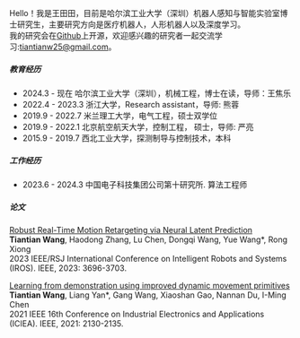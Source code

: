 Hello！我是王田田，目前是哈尔滨工业大学（深圳）机器人感知与智能实验室博士研究生，主要研究方向是医疗机器人，人形机器人以及深度学习。   
我的研究会在[Github](https://github.com/Tiantiansayhi)上开源，欢迎感兴趣的研究者一起交流学习:tiantianw25@gmail.com。

##### 教育经历

- 2024.3 - 现在 哈尔滨工业大学（深圳），机械工程，博士在读，导师：王焦乐
- 2022.4 - 2023.3  浙江大学，Research assistant，导师: 熊蓉
- 2019.9 - 2022.7  米兰理工大学，电气工程，硕士双学位
- 2019.9 - 2022.1  北京航空航天大学，控制工程， 硕士，导师: 严亮
- 2015.9 - 2019.7  西北工业大学，探测制导与控制技术，本科

##### 工作经历

- 2023.6 - 2024.3  中国电子科技集团公司第十研究所. 算法工程师

##### 论文

[Robust Real-Time Motion Retargeting via Neural Latent Prediction](https://ieeexplore.ieee.org/abstract/document/10342022)  
**Tiantian Wang**, Haodong Zhang, Lu Chen, Dongqi Wang, Yue Wang*, Rong Xiong  
2023 IEEE/RSJ International Conference on Intelligent Robots and Systems (IROS). IEEE, 2023: 3696-3703.

[Learning from demonstration using improved dynamic movement primitives](https://ieeexplore.ieee.org/abstract/document/9516425)  
**Tiantian Wang**, Liang Yan*, Gang Wang, Xiaoshan Gao, Nannan Du, I-Ming Chen  
2021 IEEE 16th Conference on Industrial Electronics and Applications (ICIEA). IEEE, 2021: 2130-2135.
